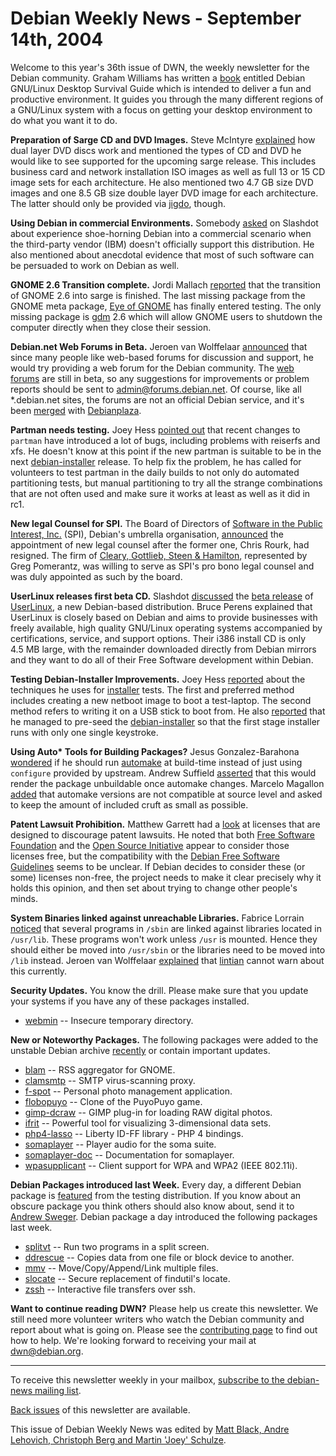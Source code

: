 
Debian Weekly News - September 14th, 2004
=========================================


Welcome to this year's 36th issue of DWN, the weekly newsletter for the
Debian community. Graham Williams has written a [book](http://www.togaware.com/linux/survivor/) entitled Debian
GNU/Linux Desktop Survival Guide which is intended to deliver a fun and
productive environment. It guides you through the many different regions of a
GNU/Linux system with a focus on getting your desktop environment to do what
you want it to do.


**Preparation of Sarge CD and DVD Images.** Steve McIntyre [explained](https://lists.debian.org/debian-cd/2004/09/msg00042.html)
how dual layer DVD discs work and mentioned the types of CD and DVD he would
like to see supported for the upcoming sarge release. This includes business
card and network installation ISO images as well as full 13 or 15 CD image
sets for each architecture. He also mentioned two 4.7 GB size DVD images
and one 8.5 GB size double layer DVD image for each architecture. The
latter should only be provided via [jigdo](https://www.debian.org/CD/jigdo-cd/),
though.


**Using Debian in commercial Environments.** Somebody [asked](http://ask.slashdot.org/askslashdot/04/09/07/2219255.shtml) on
Slashdot about experience shoe-horning Debian into a commercial scenario when
the third-party vendor (IBM) doesn't officially support this distribution. He
also mentioned about anecdotal evidence that most of such software can be
persuaded to work on Debian as well.


**GNOME 2.6 Transition complete.** Jordi Mallach [reported](http://oskuro.net/blog/freesoftware/gnome-2.6-sarge-2004-09-08-01-39) that the transition of GNOME 2.6 into sarge is finished. The
last missing package from the GNOME meta package, [Eye of
GNOME](https://packages.debian.org/eog) has finally entered testing. The only missing package is [gdm](https://packages.debian.org/gdm) 2.6 which will allow GNOME users
to shutdown the computer directly when they close their session.


**Debian.net Web Forums in Beta.** Jeroen van Wolffelaar [announced](https://lists.debian.org/debian-project/2004/09/msg00014.html)
that since many people like web-based forums for discussion and support, he would
try providing a web forum for the Debian community. The [web forums](https://forums.debian.net) are still in beta, so any
suggestions for improvements or problem reports should be sent to
[admin@forums.debian.net](mailto:admin@forums.debian.net). Of
course, like all \*.debian.net sites, the forums
are not an official Debian service, and it's been [merged](https://lists.debian.org/debian-project/2004/09/msg00024.html)
with
[Debianplaza](https://forums.debian.net/).


**Partman needs testing.** Joey Hess [pointed
out](https://lists.debian.org/debian-boot/2004/09/msg00408.html) that recent changes to `partman` have introduced a lot of
bugs, including problems with reiserfs and xfs. He doesn't know at this point
if the new partman is suitable to be in the next [debian-installer](https://www.debian.org/devel/debian-installer/) release.
To help fix the problem, he has called for volunteers to test partman in the
daily builds to not only do automated partitioning tests, but manual
partitioning to try all the strange combinations that are not often used and
make sure it works at least as well as it did in rc1.


**New legal Counsel for SPI.** The Board of Directors of [Software in the Public Interest, Inc.](https://www.spi-inc.org) (SPI),
Debian's umbrella organisation, [announced](http://lists.spi-inc.org/pipermail/spi-announce/2004/000100.html)
the appointment of new legal counsel after the former one, Chris Rourk, had
resigned. The firm of [Cleary, Gottlieb, Steen & Hamilton](http://www.cgsh.com/),
represented by Greg Pomerantz, was willing to serve as SPI's pro bono legal
counsel and was duly appointed as such by the board.


**UserLinux releases first beta CD.** Slashdot
[discussed](http://linux.slashdot.org/article.pl?sid=04/09/10/1544203)
the [beta release](http://www.desktoplinux.com/news/NS2694988953.html)
of [UserLinux](http://www.userlinux.com/),
a new Debian-based distribution. Bruce Perens explained
that UserLinux is closely based on Debian and aims to provide businesses
with freely available, high quality GNU/Linux operating systems accompanied by
certifications, service, and support options. Their i386 install CD is only
4.5 MB large, with the remainder downloaded directly from Debian mirrors
and they want to do all of their Free Software development within Debian.


**Testing Debian-Installer Improvements.** Joey Hess [reported](http://kitenet.net/~joey/blog/entry/my_debian-installer_test_methods-2004-09-12-00-24.html) about the techniques he uses for [installer](https://www.debian.org/devel/debian-installer/) tests. The first and
preferred method includes creating a new netboot image to boot a test-laptop.
The second method refers to writing it on a USB stick to boot from. He also [reported](http://kitenet.net/~joey/blog/entry/one_keystroke_to_debian-2004-09-10-19-58.html) that he managed to pre-seed the [debian-installer](https://www.debian.org/devel/debian-installer/) so that the first
stage installer runs with only one single keystroke.


**Using Auto\* Tools for Building Packages?** Jesus
Gonzalez-Barahona [wondered](https://lists.debian.org/debian-devel/2004/09/msg00495.html) if he should run [automake](https://packages.debian.org/automake) at build-time instead of just using `configure`
provided by upstream. Andrew Suffield [asserted](https://lists.debian.org/debian-devel/2004/09/msg00500.html)
that this would render the package unbuildable once automake changes. Marcelo
Magallon [added](https://lists.debian.org/debian-devel/2004/09/msg00504.html)
that automake versions are not compatible at source level and asked to keep
the amount of included cruft as small as possible.


**Patent Lawsuit Prohibition.** Matthew Garrett had a [look](https://people.debian.org/~terpstra/message/20040914.112541.76c4237d.en.html) at licenses that are designed to discourage patent lawsuits. He
noted that both [Free Software Foundation](http://www.fsf.org/) and
the [Open Source Initiative](http://opensource.org/) appear to
consider those licenses free, but the compatibility with the [Debian Free Software Guidelines](https://www.debian.org/social_contract#guidelines)
seems to be unclear. If Debian decides to consider these (or some) licenses
non-free, the project needs to make it clear precisely why it holds this
opinion, and then set about trying to change other people's minds.


**System Binaries linked against unreachable Libraries.**
Fabrice Lorrain [noticed](https://lists.debian.org/debian-qa/2004/09/msg00033.html)
that several programs in `/sbin` are linked against libraries
located in `/usr/lib`. These programs won't work unless
`/usr` is mounted. Hence they should either be moved into
`/usr/sbin` or the libraries need to be moved into
`/lib` instead. Jeroen van Wolffelaar [explained](https://lists.debian.org/debian-qa/2004/09/msg00035.html)
that [lintian](https://packages.debian.org/lintian) cannot warn
about this currently.


**Security Updates.** You know the drill. Please make sure
that you update your systems if you have any of these packages installed.


* [webmin](https://www.debian.org/security/2004/dsa-544) --
 Insecure temporary directory.


**New or Noteworthy Packages.** The following packages were
added to the unstable Debian archive [recently](https://packages.debian.org/unstable/newpkg_main) or contain
important updates.


* [blam](https://packages.debian.org/unstable/gnome/blam)
 -- RSS aggregator for GNOME.
* [clamsmtp](https://packages.debian.org/unstable/mail/clamsmtp)
 -- SMTP virus-scanning proxy.
* [f-spot](https://packages.debian.org/unstable/gnome/f-spot)
 -- Personal photo management application.
* [flobopuyo](https://packages.debian.org/unstable/games/flobopuyo)
 -- Clone of the PuyoPuyo game.
* [gimp-dcraw](https://packages.debian.org/unstable/graphics/gimp-dcraw)
 -- GIMP plug-in for loading RAW digital photos.
* [ifrit](https://packages.debian.org/unstable/science/ifrit)
 -- Powerful tool for visualizing 3-dimensional data sets.
* [php4-lasso](https://packages.debian.org/unstable/web/php4-lasso)
 -- Liberty ID-FF library - PHP 4 bindings.
* [somaplayer](https://packages.debian.org/unstable/sound/somaplayer)
 -- Player audio for the soma suite.
* [somaplayer-doc](https://packages.debian.org/unstable/doc/somaplayer-doc)
 -- Documentation for somaplayer.
* [wpasupplicant](https://packages.debian.org/unstable/net/wpasupplicant)
 -- Client support for WPA and WPA2 (IEEE 802.11i).


**Debian Packages introduced last Week.** Every day, a
different Debian package is [featured](http://www.livejournal.com/users/debaday/) from the testing
distribution. If you know about an obscure package you think others should
also know about, send it to [Andrew Sweger](http://www.livejournal.com/userinfo.bml?user=debaday).
Debian package a day introduced the following packages last week.


* [splitvt](http://www.livejournal.com/users/debaday/33504.html)
 -- Run two programs in a split screen.
* [ddrescue](http://www.livejournal.com/users/debaday/33766.html)
 -- Copies data from one file or block device to another.
* [mmv](http://www.livejournal.com/users/debaday/33924.html)
 -- Move/Copy/Append/Link multiple files.
* [slocate](http://www.livejournal.com/users/debaday/34234.html)
 -- Secure replacement of findutil's locate.
* [zssh](http://www.livejournal.com/users/debaday/34541.html)
 -- Interactive file transfers over ssh.


**Want to continue reading DWN?** Please help us create this
newsletter. We still need more volunteer writers who watch the Debian
community and report about what is going on. Please see the [contributing page](https://www.debian.org/News/weekly/contributing) to find out how
to help. We're looking forward to receiving your mail at [dwn@debian.org](mailto:dwn@debian.org).




---



 To receive this newsletter weekly in your mailbox, [subscribe to the debian-news mailing list](https://lists.debian.org/debian-news/).



[Back issues](https://www.debian.org/News/weekly/) of this newsletter are available.



This issue of Debian Weekly News was edited by [Matt Black, Andre Lehovich, Christoph Berg and Martin 'Joey' Schulze](mailto:dwn@debian.org).




